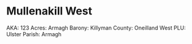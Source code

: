 # Mullenakill West

AKA: 123
Acres: Armagh
Barony: Killyman
County: Oneilland West
PLU: Ulster
Parish: Armagh